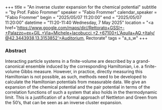 +++
title = "An inverse cluster expansion for the chemical potential"
subtitle = "by Prof. Fabio Frommer"
speaker = "Fabio Frommer"
calendar_speaker = "Fabio Frommer"
begin = "2025/05/07  11:20:00"
end = "2025/05/07  11:20:00"
datetime = "11:20-11:40 Wednesday, 7 May 2025"
location = "<a href='https://www.google.com/maps/dir//Rettorato+GSSI+-+Palazzo+ex+GIL,+Via+Michele+Iacobucci,+2,+67100+L'Aquila+AQ,+Italy/@42.3443938,13.3153852'>Auditorium, Rectorate</a>"
tags = "a_s_w"
+++

### Abstract
Interacting particle systems in a finite-volume are described by a grand-canonical ensemble induced by the corresponding Hamiltonian, i.e. a finite-volume Gibbs measure. However, in practice, directly measuring this Hamiltonian is not possible, as such, methods need to be developed to calculate the Hamiltonian potentials from measurable data. We give an expansion of the chemical potential and the pair potential in terms of the correlation functions of such a system that also holds in the thermodynamic limit. This is a justification of a formal approach of Nettleton and Green from the 50’s, that can be seen as an inverse cluster expansion.
